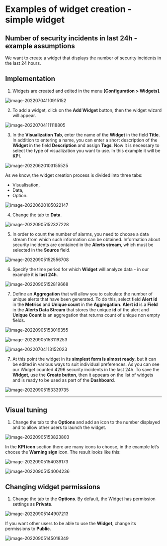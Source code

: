 # Examples of widget creation - simple widget



## Number of security incidents in last 24h - example assumptions

We want to create a widget that displays the number of security incidents in the last 24 hours.



## Implementation

1. Widgets are created and edited in the menu **[Configuration > Widgets]**. 

![image-20220704110915152](assets_widget_kpi/image-20220704110915152.png)



2. To add a widget, click on the **Add Widget** button, then the widget wizard will appear. 

![image-20220704111118805](assets_widget_kpi/image-20220704111118805.png)



3. In the **Visualization Tab**, enter the name of the **Widget** in the field **Title**. In addition to entering a name, you can enter a short description of the **Widget** in the field **Description** and assign **Tags**. Now it is necessary to select the type of visualization you want to use. In this example it will be **KPI**.



![image-20220620103155525](assets_widget_kpi/image-20220620103155525.png)

As we know, the widget creation process is divided into three tabs:

- Visualisation,
- Data,
- Option.

![image-20220620105022147](assets_widget_kpi/image-20220620105022147.png)

4. Change the tab to **Data**. 

![image-20220905152327228](assets_widget_kpi/image-20220905152327228.png)



5. In order to count the number of alarms, you need to choose a data stream from which such information can be obtained. Information about security incidents are contained in the **Alerts stream**, which must be selected in the **Source** field.

![image-20220905152556708](assets_widget_kpi/image-20220905152556708.png)

6. Specify the time period for which **Widget** will analyze data - in our example it is **last 24h**.

![image-20220905152819668](assets_widget_kpi/image-20220905152819668.png)



7. Define an **Aggregation** that will allow you to calculate the number of unique alerts that have been generated. To do this, select field  **Alert id**  in the **Metrics** and **Unique count** in the **Aggregation**. **Alert id** is a **Field** in the **Alerts Data Stream** that stores the unique **id** of the alert and **Unique Count** is an aggregation that returns count of unique non empty fields.

![image-20220905153016355](assets_widget_kpi/image-20220905153016355.png)

![image-20220905153119253](assets_widget_kpi/image-20220905153119253.png)

![image-20220704113152023](assets_widget_kpi/image-20220704113152023.png)

7. At this point the widget in its **simplest form is almost ready**, but it can be edited in various ways to suit individual preferences. As you can see our Widget counted 4296 security incidents in the last 24h. To save the **Widget**, use the **Create button**, then it appears on the list of widgets and is ready to be used as part of the **Dashboard**.

![image-20220905153339735](assets_widget_kpi/image-20220905153339735-2384821.png)



---

## Visual tuning

1. Change the tab to the **Options** and add an icon to the number displayed and to allow other users to launch the widget.

![image-20220905153823803](assets_widget_kpi/image-20220905153823803.png)

In the **KPI icon** section there are many icons to choose, in the example let’s choose the **Warning sign** icon. The result looks like this:

![image-20220905154039173](assets_widget_kpi/image-20220905154039173.png)

![image-20220905154004236](assets_widget_kpi/image-20220905154004236.png)

## Changing widget permissions

1. Change the tab to the **Options**. By default, the Widget has permission settings as **Private**. 


![image-20220905144907213](assets_widget_kpi/image-20220905144907213.png)

If you want other users to be able to use the **Widget**, change its permissions to **Public**.

![image-20220905145018349](assets_widget_kpi/image-20220905145018349.png)



























